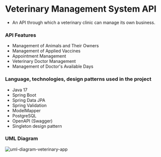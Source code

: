 # Veterinary Management System API
 - An API through which a veterinary clinic can manage its own business.<br>
### API Features
 - Management of Animals and Their Owners
 - Management of Applied Vaccines
 - Appointment Management
 - Veterinary Doctor Management
 - Management of Doctor's Available Days<br>
### Language, technologies, design patterns used in the project
 - Java 17
 - Spring Boot
 - Spring Data JPA
 - Spring Validation
 - ModelMapper
 - PostgreSQL
 - OpenAPI (Swagger)
 - Singleton design pattern <br>
### UML Diagram
![uml-diagram-veterinary-app](https://github.com/enisHatipoglu23/veterinary/assets/83842630/0ce14c9a-865a-4d4a-bc13-c34a4bb5789d)
